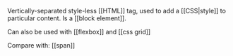 Vertically-separated style-less [[HTML]] tag, used to add a [[CSS|style]] to particular content. Is a [[block element]].

Can also be used with [[flexbox]] and [[css grid]]

Compare with: [[span]]